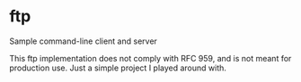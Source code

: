 # ftp
Sample command-line client and server

This ftp implementation does not comply with RFC 959, and is not meant for production use. Just a simple project I played around with.